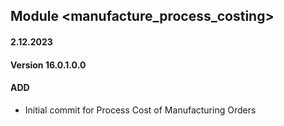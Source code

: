 ## Module <manufacture_process_costing>

#### 2.12.2023
#### Version 16.0.1.0.0
#### ADD
- Initial commit for Process Cost of Manufacturing Orders
